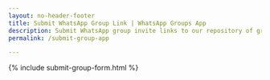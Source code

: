```yaml
---
layout: no-header-footer 
title: Submit WhatsApp Group Link | WhatsApp Groups App 
description: Submit WhatsApp group invite links to our repository of group links. We'll add it to our lists so that lakhs of people can discover them.
permalink: /submit-group-app

---
```


<!--NOTE - used for rendering the submit page on app-->

{% include submit-group-form.html %}
